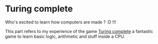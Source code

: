 # Turing complete

Who's excited to learn how computers are made ? :D !!!

This part refers to my experience of the game [Turing complete](https://store.steampowered.com/app/1444480/Turing_Complete/) a fantastic game to learn basic logic, arithmetic and stuff inside a CPU.

